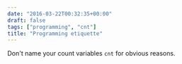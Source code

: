 ```yaml
---
date: "2016-03-22T00:32:35+00:00"
draft: false
tags: ["programming", "cnt"]
title: "Programming etiquette"
---
```

Don't name your count variables `cnt` for obvious reasons.

